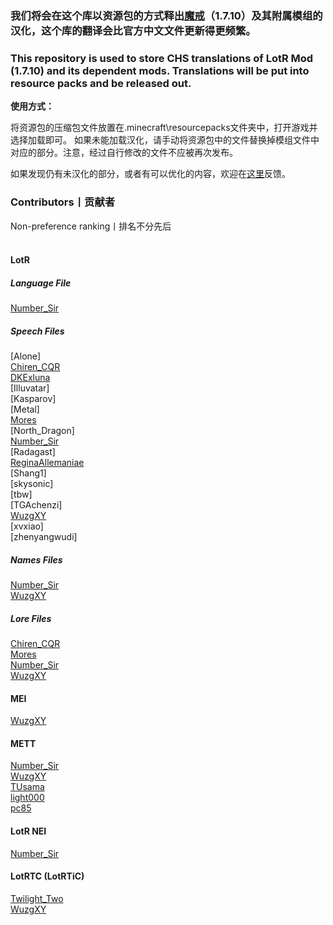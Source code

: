 ### 我们将会在这个库以资源包的方式释出[魔戒](https://www.mcbbs.net/thread-1084629-1-1.html)（1.7.10）及其附属模组的汉化，这个库的翻译会比官方中文文件更新得更频繁。

### This repository is used to store CHS translations of LotR Mod (1.7.10) and its dependent mods. Translations will be put into resource packs and be released out.

**使用方式：**

将资源包的压缩包文件放置在.minecraft\resourcepacks文件夹中，打开游戏并选择加载即可。
如果未能加载汉化，请手动将资源包中的文件替换掉模组文件中对应的部分。注意，经过自行修改的文件不应被再次发布。

如果发现仍有未汉化的部分，或者有可以优化的内容，欢迎在[这里](https://github.com/LWHK/LotR-Related-Translations/issues)反馈。

### Contributors丨贡献者
Non-preference ranking丨排名不分先后<br>
<br>
#### LotR
##### Language File
[Number_Sir](https://github.com/NumberSir)<br>
##### Speech Files
[Alone]<br>
[Chiren_CQR](https://github.com/ChirenCQR)<br>
[DKExluna](https://github.com/DKExluna)<br>
[Illuvatar]<br>
[Kasparov]<br>
[Metal]<br>
[Mores](https://www.mcmod.cn/center/90893)<br>
[North_Dragon]<br>
[Number_Sir](https://github.com/NumberSir)<br>
[Radagast]<br>
[ReginaAllemaniae](https://paratranz.cn/users/2098/profile)<br>
[Shang1]<br>
[skysonic]<br>
[tbw]<br>
[TGAchenzi]<br>
[WuzgXY](https://github.com/WuzgXY-GitHub)<br>
[xvxiao]<br>
[zhenyangwudi]<br>
##### Names Files
[Number_Sir](https://github.com/NumberSir)<br>
[WuzgXY](https://github.com/WuzgXY-GitHub)<br>
##### Lore Files
[Chiren_CQR](https://github.com/ChirenCQR)<br>
[Mores](https://www.mcmod.cn/center/90893)<br>
[Number_Sir](https://github.com/NumberSir)<br>
[WuzgXY](https://github.com/WuzgXY-GitHub)<br>
#### MEI
[WuzgXY](https://github.com/WuzgXY-GitHub)<br>
#### METT
[Number_Sir](https://github.com/NumberSir)<br>
[WuzgXY](https://github.com/WuzgXY-GitHub)<br>
[TUsama](https://github.com/TUsama)<br>
[light000](https://bbs.mcmod.cn/center/9666)<br>
[pc85](https://www.mcbbs.net/home.php?mod=space&uid=1653202)<br>
#### LotR NEI
[Number_Sir](https://github.com/NumberSir)<br>
#### LotRTC (LotRTiC)
[Twilight_Two](https://www.mcbbs.net/home.php?mod=space&uid=1545237)<br>
[WuzgXY](https://github.com/WuzgXY-GitHub)<br>
